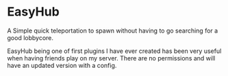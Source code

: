 # EasyHub
A Simple quick teleportation to spawn without having to go searching for a good lobbycore.

EasyHub being one of first plugins I have ever created has been very useful when having friends play on my server. There are no permissions and will have an updated version with
a config.
